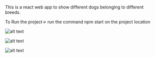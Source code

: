 This is a react web app to show different dogs belonging to different breeds.

To Run the project-> run the command npm start on the project location




![alt text](https://lh3.googleusercontent.com/--5HSs9KzNx8/YLwVanI-blI/AAAAAAAABgs/axW-6Vpn8W0X0Zw-FNh7ckBTNDD0w_diQCJEEGAsYHg/s0/2021-06-05.png?authuser=0)


![alt text](https://lh3.googleusercontent.com/-n_e7719R3wQ/YLwV4-ktxUI/AAAAAAAABg4/Z9fwXRz28XcspHN2FHY9hMUhKZVUJcuDwCJEEGAsYHg/s0/2021-06-05.png?authuser=00)



![alt text](https://lh3.googleusercontent.com/-PTmU-X1zTeE/YLwVj8DTC4I/AAAAAAAABgw/TJmIgoDFtkwXDW-KGy0SDJVGNF5eewk4gCJEEGAsYHg/s0/2021-06-05.png?authuser=0)

